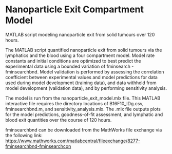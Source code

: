 # Nanoparticle Exit Compartment Model

MATLAB script modeling nanoparticle exit from solid tumours over 120 hours. 

The MATLAB script quantified nanoparticle exit from solid tumours via the lymphatics and the blood using a four compartment model. Model rate constants and initial conditions are optimized to best predict the experimental data using a bounded variation of fminsearch - fminsearchbnd. Model validation is performed by assessing the correlation coefficient between experimental values and model predictions for data used during model development (training data), and data withheld from model development (validation data), and by performing sensitivity analysis. 

The model is run from the nanoparticle_exit_model.mlx file. This MATLAB interactive file requires the directory locations of B16F10_IDg.csv, fminsearchbnd.m, and sensitivity_analysis.mlx. The .mlx file outputs plots for the model predictions, goodness-of-fit assessment, and lymphatic and blood exit quantities over the course of 120 hours. 

fminsearchbnd can be downloaded from the MathWorks file exchange via the following link: https://www.mathworks.com/matlabcentral/fileexchange/8277-fminsearchbnd-fminsearchcon
